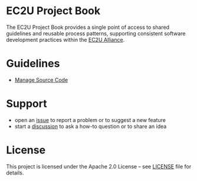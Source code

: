 # EC2U Project Book

The EC2U Project Book provides a single point of access to shared guidelines and reusable process patterns, supporting
consistent software development practices within the [EC2U Alliance](https://www.ec2u.eu/).

# Guidelines

* [Manage Source Code](docs/how-to/manage-source-code.md)

# Support

- open an [issue](https://github.com/ec2u/core/issues) to report a problem or to suggest a new feature
- start a [discussion](https://github.com/ec2u/core/discussions) to ask a how-to question or to share an idea

# License

This project is licensed under the Apache 2.0 License – see [LICENSE](LICENSE) file for details.
